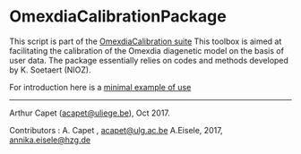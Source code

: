 # OmexdiaCalibrationPackage

This script is part of the [OmexdiaCalibration suite](https://github.com/MAST-ULiege/OmexdiaCalibrationPackage) 
This toolbox is aimed at facilitating the calibration of the Omexdia diagenetic model on the basis of user data.
The package essentially relies on codes and methods developed by K. Soetaert (NIOZ).

For introduction here is a [minimal example of use](OmexCal_MinimalRun.md)





*****
Arthur Capet (acapet@uliege.be), Oct 2017.

Contributors : 
 A. Capet , acapet@ulg.ac.be 
 A.Eisele, 2017, annika.eisele@hzg.de
